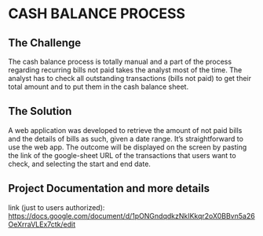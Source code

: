 # CASH BALANCE PROCESS
## The Challenge
The cash balance process is totally manual and a part of the process regarding recurring bills not paid takes the analyst most of the time. The analyst has to check all outstanding transactions (bills not paid) to get their total amount and to put them in the cash balance sheet.
## The Solution
A web application was developed to retrieve the amount of not paid bills and the details of bills as such, given a date range. It’s straightforward to use the web app. The outcome will be displayed on the screen by pasting the link of the google-sheet URL of the transactions that users want to check, and selecting the start and end date.
## Project Documentation and more details
link (just to users authorized): https://docs.google.com/document/d/1pONGndqdkzNkIKkqr2oX0BBvn5a26OeXrraVLEx7ctk/edit